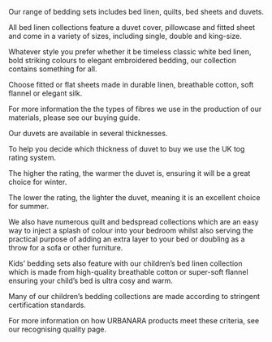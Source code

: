 Our range of bedding sets includes bed linen, quilts, bed sheets and duvets.

All bed linen collections feature a duvet cover, pillowcase and fitted sheet and come in a variety of sizes, including single, double and king-size.

Whatever style you prefer whether it be timeless classic white bed linen, bold striking colours to elegant embroidered bedding, our collection contains something for all.

Choose fitted or flat sheets made in durable linen, breathable cotton, soft flannel or elegant silk.

For more information the the types of fibres we use in the production of our materials, please see our buying guide.

Our duvets are available in several thicknesses.

To help you decide which thickness of duvet to buy we use the UK tog rating system.

The higher the rating, the warmer the duvet is, ensuring it will be a great choice for winter.

The lower the rating, the lighter the duvet, meaning it is an excellent choice for summer.

We also have numerous quilt and bedspread collections which are an easy way to inject a splash of colour into your bedroom whilst also serving the practical purpose of adding an extra layer to your bed or doubling as a throw for a sofa or other furniture.

Kids’ bedding sets also feature with our children’s bed linen collection which is made from high-quality breathable cotton or super-soft flannel ensuring your child’s bed is ultra cosy and warm.

Many of our children’s bedding collections are made according to stringent certification standards.

For more information on how URBANARA products meet these criteria, see our recognising quality page.
